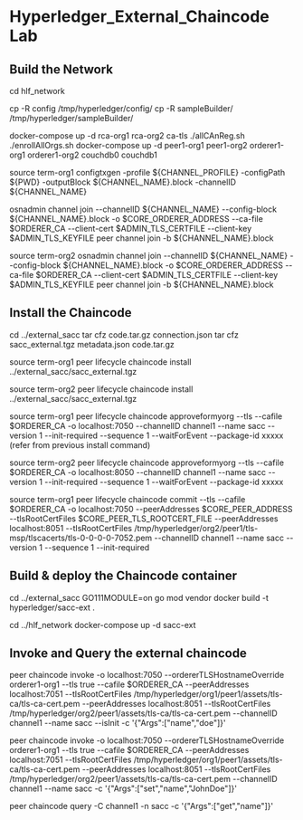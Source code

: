 # Hyperledger_External_Chaincode Lab
## Build the Network

cd hlf_network

cp -R config /tmp/hyperledger/config/
cp -R sampleBuilder/ /tmp/hyperledger/sampleBuilder/

docker-compose up -d rca-org1 rca-org2 ca-tls
 ./allCAnReg.sh
 ./enrollAllOrgs.sh
docker-compose up -d peer1-org1 peer1-org2 orderer1-org1 orderer1-org2 couchdb0 couchdb1

source term-org1
configtxgen -profile ${CHANNEL_PROFILE} -configPath ${PWD} -outputBlock ${CHANNEL_NAME}.block -channelID ${CHANNEL_NAME}

osnadmin channel join --channelID ${CHANNEL_NAME} --config-block ${CHANNEL_NAME}.block -o $CORE_ORDERER_ADDRESS --ca-file $ORDERER_CA --client-cert $ADMIN_TLS_CERTFILE  --client-key $ADMIN_TLS_KEYFILE
peer channel join -b ${CHANNEL_NAME}.block

source term-org2
osnadmin channel join --channelID ${CHANNEL_NAME} --config-block ${CHANNEL_NAME}.block -o $CORE_ORDERER_ADDRESS --ca-file $ORDERER_CA --client-cert $ADMIN_TLS_CERTFILE  --client-key $ADMIN_TLS_KEYFILE
peer channel join -b ${CHANNEL_NAME}.block

## Install the Chaincode
cd ../external_sacc
tar cfz code.tar.gz connection.json
tar cfz sacc_external.tgz metadata.json code.tar.gz

source term-org1
peer lifecycle chaincode install ../external_sacc/sacc_external.tgz

source term-org2
peer lifecycle chaincode install ../external_sacc/sacc_external.tgz

source term-org1
peer lifecycle chaincode approveformyorg --tls --cafile $ORDERER_CA -o localhost:7050 --channelID channel1 --name sacc --version 1 --init-required --sequence 1 --waitForEvent --package-id xxxxx (refer from previous install command)

source term-org2
peer lifecycle chaincode approveformyorg --tls --cafile $ORDERER_CA -o localhost:8050 --channelID channel1 --name sacc --version 1 --init-required --sequence 1 --waitForEvent --package-id xxxxx

source term-org1
peer lifecycle chaincode commit --tls --cafile $ORDERER_CA -o localhost:7050 --peerAddresses $CORE_PEER_ADDRESS --tlsRootCertFiles $CORE_PEER_TLS_ROOTCERT_FILE --peerAddresses localhost:8051 --tlsRootCertFiles /tmp/hyperledger/org2/peer1/tls-msp/tlscacerts/tls-0-0-0-0-7052.pem --channelID channel1 --name sacc --version 1 --sequence 1 --init-required

## Build & deploy the Chaincode container

cd ../external_sacc
GO111MODULE=on go mod vendor
docker build -t hyperledger/sacc-ext .

cd ../hlf_network
docker-compose up -d sacc-ext

## Invoke and Query the external chaincode

peer chaincode invoke -o localhost:7050 --ordererTLSHostnameOverride orderer1-org1 --tls true --cafile $ORDERER_CA --peerAddresses localhost:7051 --tlsRootCertFiles /tmp/hyperledger/org1/peer1/assets/tls-ca/tls-ca-cert.pem --peerAddresses localhost:8051 --tlsRootCertFiles /tmp/hyperledger/org2/peer1/assets/tls-ca/tls-ca-cert.pem --channelID channel1 --name sacc --isInit -c '{"Args":["name","doe"]}'

peer chaincode invoke -o localhost:7050 --ordererTLSHostnameOverride orderer1-org1 --tls true --cafile $ORDERER_CA --peerAddresses localhost:7051 --tlsRootCertFiles /tmp/hyperledger/org1/peer1/assets/tls-ca/tls-ca-cert.pem --peerAddresses localhost:8051 --tlsRootCertFiles /tmp/hyperledger/org2/peer1/assets/tls-ca/tls-ca-cert.pem --channelID channel1 --name sacc -c '{"Args":["set","name","JohnDoe"]}'

peer chaincode query -C channel1 -n sacc -c '{"Args":["get","name"]}'